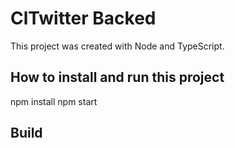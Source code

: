 # ClTwitter Backed

This project was created with Node and TypeScript.

## How to install and run this project

npm install
npm start

## Build
